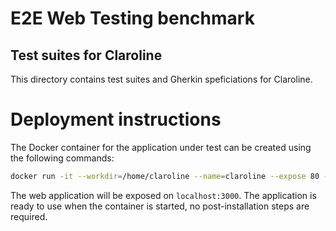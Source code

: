 E2E Web Testing benchmark
=========================

Test suites for Claroline
----------------------

This directory contains test suites and Gherkin speficiations for Claroline.

# Deployment instructions
The Docker container for the application under test can be created using the following commands:

```bash
docker run -it --workdir=/home/claroline --name=claroline --expose 80 --expose 3306 -p 3000:80 -p 3306:3306 -d --entrypoint ./run-services-docker.sh olianasd/claroline-strongpsw bash
```

The web application will be exposed on `localhost:3000`. The application is ready to use when the container is started, no post-installation steps are required.

